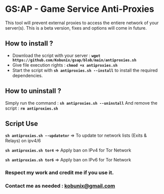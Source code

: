 # GS:AP - Game Service Anti-Proxies

This tool will prevent external proxies to access the entiere network of your server(s).
This is a beta version, fixes and options will come in future.

## How to install ?
- Download the script with your server : **`wget https://github.com/Kobunix/gsap/blob/main/antiproxies.sh`**
- Give file execution rights : **`chmod +x antiproxies.sh`**
- Start the script with **`sh antiproxies.sh --install`** to install the required dependencies. 

## How to uninstall ?
Simply run the command : **`sh antiproxies.sh --uninstall`**
And remove the script : **`rm antiproxies.sh`**

## Script Use
**`sh antiproxies.sh --updatetor`**  => To update tor network lists (Exits & Relays) on ipv4/6

**`sh antiproxies.sh tor4`**  => Apply ban on IPv4 for Tor Network

**`sh antiproxies.sh tor6`**  => Apply ban on IPv6 for Tor Network


### Respect my work and credit me if you use it.
### Contact me as needed : kobunix@gmail.com
